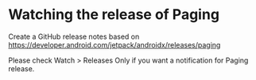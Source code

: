 # Watching the release of Paging

Create a GitHub release notes based on https://developer.android.com/jetpack/androidx/releases/paging

Please check Watch > Releases Only if you want a notification for Paging release.
